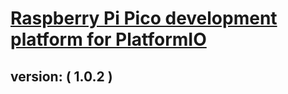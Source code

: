 # [Raspberry Pi Pico development platform for PlatformIO](https://github.com/Wiz-IO/wizio-pico)

## version: ( 1.0.2 )
